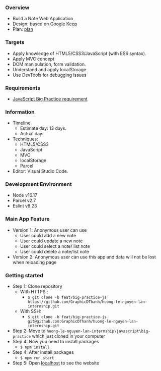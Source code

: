 ### Overview
- Build a Note Web Application
- Design: based on [Google Keep](https://keep.google.com/)
- Plan: [plan](https://docs.google.com/document/d/1ROXZqc8-eRKff-auMIWKkhY3HGG_UIwWJto0Wz2dcfc/edit#)

### Targets
- Apply knowledge of HTML5/CSS3/JavaScript (with ES6 syntax).
- Apply MVC concept
- DOM manipulation, form validation.
- Understand and apply localStorage
- Use DevTools for debugging issues

### Requirements
- [JavaScript Big Practice requirement](https://docs.google.com/document/d/1rFQxhrB5wU5ilEnYkw5g9J-PjrBUcuZ7YkmvGDKzINE/edit#)


### Information
- Timeline
  - Estimate day: 13 days.
  - Actual day: 
- Techniques: 
  - HTML5/CSS3
  - JavaScript
  - MVC
  - localStorage
  - Parcel
- Editor: Visual Studio Code.

### Development Environment
- Node v16.17
- Parcel v2.7
- Eslint v8.23

### Main App Feature
- Version 1: Anonymous user can use
  - User could add a new note
  - User could update a new note
  - User could select a note/ list note
  - User could delete a note/list note
- Version 2: Anonymous user can use this app and data will not be lost when reloading page

### Getting started
- Step 1: Clone repository
  - With HTTPS :
     - `$ git clone -b feat/big-practice-js https://github.com/GraphicDThanh/huong-le-nguyen-lan-internship.git`
  - With SSH: 
     - `$ git clone -b feat/big-practice-js git@github.com:GraphicDThanh/huong-le-nguyen-lan-internship.git`
 - Step 2: Move to `huong-le-nguyen-lan-internship\javascript\big-practice` which just cloned in your computer
 - Step 4: Now you need to install packages
   - `$ npm install`
 - Step 4: After install packages
   - `$ npm run start`
 - Step 5: Open [localhost](http://localhost:1234) to see the website
